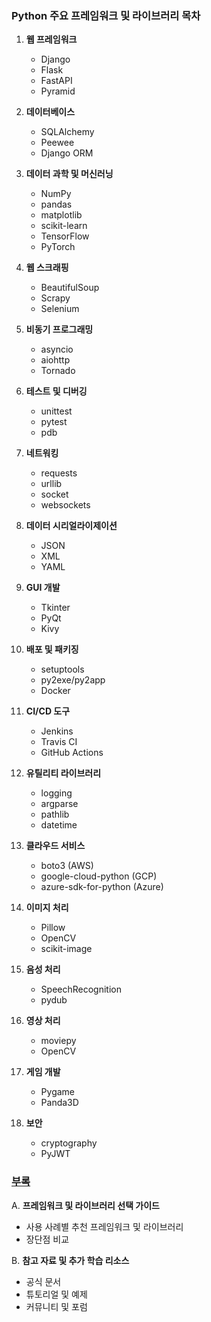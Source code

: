 ### Python 주요 프레임워크 및 라이브러리 목차

1. **웹 프레임워크**  
   - Django  
   - Flask  
   - FastAPI  
   - Pyramid  

2. **데이터베이스**  
   - SQLAlchemy  
   - Peewee  
   - Django ORM  

3. **데이터 과학 및 머신러닝**  
   - NumPy  
   - pandas  
   - matplotlib  
   - scikit-learn  
   - TensorFlow  
   - PyTorch  

4. **웹 스크래핑**  
   - BeautifulSoup  
   - Scrapy  
   - Selenium  

5. **비동기 프로그래밍**  
   - asyncio  
   - aiohttp  
   - Tornado  

6. **테스트 및 디버깅**  
   - unittest  
   - pytest  
   - pdb  

7. **네트워킹**  
   - requests  
   - urllib  
   - socket
   - websockets  

8. **데이터 시리얼라이제이션**  
   - JSON  
   - XML  
   - YAML  

9. **GUI 개발**  
   - Tkinter  
   - PyQt  
   - Kivy  
  
10. **배포 및 패키징**  
    - setuptools  
    - py2exe/py2app  
    - Docker  

11. **CI/CD 도구**  
    - Jenkins  
    - Travis CI  
    - GitHub Actions  

12. **유틸리티 라이브러리**  
    - logging  
    - argparse  
    - pathlib  
    - datetime  

13. **클라우드 서비스**  
    - boto3 (AWS)  
    - google-cloud-python (GCP)  
    - azure-sdk-for-python (Azure)  

14. **이미지 처리**  
    - Pillow  
    - OpenCV  
    - scikit-image  

15. **음성 처리**  
    - SpeechRecognition  
    - pydub  

16. **영상 처리**  
    - moviepy  
    - OpenCV  

17. **게임 개발**  
    - Pygame  
    - Panda3D  

18. **보안**  
    - cryptography  
    - PyJWT  

### [부록](./01_부록.md)  
A. **프레임워크 및 라이브러리 선택 가이드**  
   - 사용 사례별 추천 프레임워크 및 라이브러리  
   - 장단점 비교  

B. **참고 자료 및 추가 학습 리소스**  
   - 공식 문서  
   - 튜토리얼 및 예제  
   - 커뮤니티 및 포럼  
